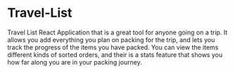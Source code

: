 # Travel-List
Travel List React Application that is a great tool for anyone going on a trip. It allows you add everything you plan on packing for the trip, and lets you track the progress of the items you have packed. You can view the items different kinds of sorted orders, and their is a stats feature that shows you how far along you are in your packing journey. 
